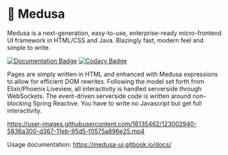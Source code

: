 # 🦑 Medusa
Medusa is a next-generation, easy-to-use, enterprise-ready micro-frontend UI framework in HTML/CSS and Java. Blazingly fast, modern feel and simple to write.

[![Documentation Badge](https://img.shields.io/badge/Documentation-medusa--ui.gitbook.io%2Fdocs-informational)](https://medusa-ui.gitbook.io/docs/) [![Codacy Badge](https://app.codacy.com/project/badge/Grade/c59176d4e2a34a50924afa14165071ba)](https://www.codacy.com/gh/medusa-ui/medusa/dashboard?utm_source=github.com&amp;utm_medium=referral&amp;utm_content=medusa-ui/medusa&amp;utm_campaign=Badge_Grade)

Pages are simply written in HTML and enhanced with Medusa expressions to allow for efficient DOM rewrites. Following the model set forth from Elixir/Phoenix Liveview, all interactivity is handled serverside through WebSockets. The event-driven serverside code is written around non-blocking Spring Reactive. You have to write no Javascript but get full interactivity.

https://user-images.githubusercontent.com/16135462/123002940-5836a300-d367-11eb-95d5-f0575a896e25.mp4

Usage documentation: https://medusa-ui.gitbook.io/docs/
